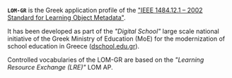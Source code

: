 **`LOM-GR`** is the Greek application profile of the ["IEEE 1484.12.1 – 2002 Standard for Learning Object Metadata"][1].

It has been developed as part of the _"Digital School"_ large scale national initiative of the Greek Ministry of Education (MoE) for the modernization of school education in Greece ([dschool.edu.gr][2]).

Controlled vocabularies of the LOM-GR are based on the _"Learning Resource Exchange (LRE)"_ LOM AP.

[1]: https://en.wikipedia.org/wiki/Learning_object_metadata
[2]: http://dschool.edu.gr
